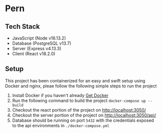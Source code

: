 # Pern

## Tech Stack
- JavaScript (Node v16.13.2)
- Database (PostgreSQL v13.7)
- Server (Express v4.13.3)
- Client (React v18.2.0)

## Setup 
This project has been containerized for an easy and swift setup using Docker and nginx, pleae follow the following simple steps to run the project 

1. Install Docker if you haven't already [Get Docker](https://docs.docker.com/get-docker/)
2. Run the following command to build the project `docker-compose up --build`
3. Checkout the react portion of the project on [http://localhost:3050/](http://localhost:3050/)
4. Checkout the server portion of the project on [http://localhost:3050/api/](http://localhost:3050/api/)
5. Database should be running on port `5432` with the credentials exposed to the api environments in `./docker-compose.yml`